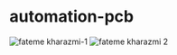 # automation-pcb

![fateme kharazmi-1](https://github.com/user-attachments/assets/f879e2d8-7cfb-43c7-84e2-883656f3287f)
![fateme kharazmi 2](https://github.com/user-attachments/assets/ddf6b041-95ea-4b38-9ab2-0eedb3811760)
